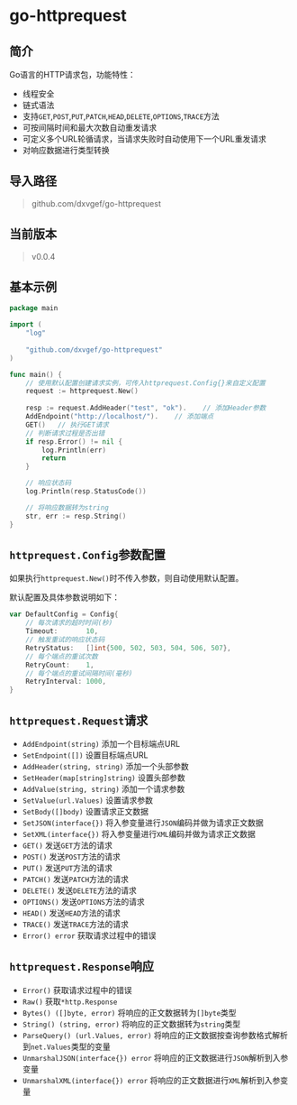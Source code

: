 # go-httprequest

## 简介
Go语言的HTTP请求包，功能特性：
- 线程安全
- 链式语法
- 支持`GET`,`POST`,`PUT`,`PATCH`,`HEAD`,`DELETE`,`OPTIONS`,`TRACE`方法
- 可按间隔时间和最大次数自动重发请求
- 可定义多个URL轮循请求，当请求失败时自动使用下一个URL重发请求
- 对响应数据进行类型转换

## 导入路径
> github.com/dxvgef/go-httprequest

## 当前版本
> v0.0.4

## 基本示例
```go
package main

import (
	"log"
	
	"github.com/dxvgef/go-httprequest"
)

func main() {
    // 使用默认配置创建请求实例，可传入httprequest.Config{}来自定义配置
    request := httprequest.New()
    
    resp := request.AddHeader("test", "ok").    // 添加Header参数
    AddEndpoint("http://localhost/").    // 添加端点
    GET()   // 执行GET请求
    // 判断请求过程是否出错
    if resp.Error() != nil {
        log.Println(err)
        return
    }

    // 响应状态码
    log.Println(resp.StatusCode())

    // 将响应数据转为string
    str, err := resp.String()
}
```

## `httprequest.Config`参数配置
如果执行`httprequest.New()`时不传入参数，则自动使用默认配置。

默认配置及具体参数说明如下：

```go
var DefaultConfig = Config{
    // 每次请求的超时时间(秒)
    Timeout:       10,
    // 触发重试的响应状态码
    RetryStatus:   []int{500, 502, 503, 504, 506, 507},
    // 每个端点的重试次数
    RetryCount:    1,
    // 每个端点的重试间隔时间(毫秒)
    RetryInterval: 1000,
}
```

## `httprequest.Request`请求
- `AddEndpoint(string)` 添加一个目标端点URL
- `SetEndpoint([])` 设置目标端点URL
- `AddHeader(string, string)` 添加一个头部参数
- `SetHeader(map[string]string)` 设置头部参数
- `AddValue(string, string)` 添加一个请求参数
- `SetValue(url.Values)` 设置请求参数
- `SetBody([]body)` 设置请求正文数据
- `SetJSON(interface{})` 将入参变量进行`JSON`编码并做为请求正文数据
- `SetXML(interface{})` 将入参变量进行`XML`编码并做为请求正文数据
- `GET()` 发送`GET`方法的请求
- `POST()` 发送`POST`方法的请求
- `PUT()` 发送`PUT`方法的请求
- `PATCH()` 发送`PATCH`方法的请求
- `DELETE()` 发送`DELETE`方法的请求
- `OPTIONS()` 发送`OPTIONS`方法的请求
- `HEAD()` 发送`HEAD`方法的请求
- `TRACE()` 发送`TRACE`方法的请求
- `Error() error` 获取请求过程中的错误

## `httprequest.Response`响应

- `Error()` 获取请求过程中的错误
- `Raw()` 获取`*http.Response`
- `Bytes() ([]byte, error)` 将响应的正文数据转为`[]byte`类型
- `String() (string, error)` 将响应的正文数据转为`string`类型
- `ParseQuery() (url.Values, error)` 将响应的正文数据按查询参数格式解析到`net.Values`类型的变量
- `UnmarshalJSON(interface{}) error` 将响应的正文数据进行`JSON`解析到入参变量
- `UnmarshalXML(interface{}) error` 将响应的正文数据进行`XML`解析到入参变量    
